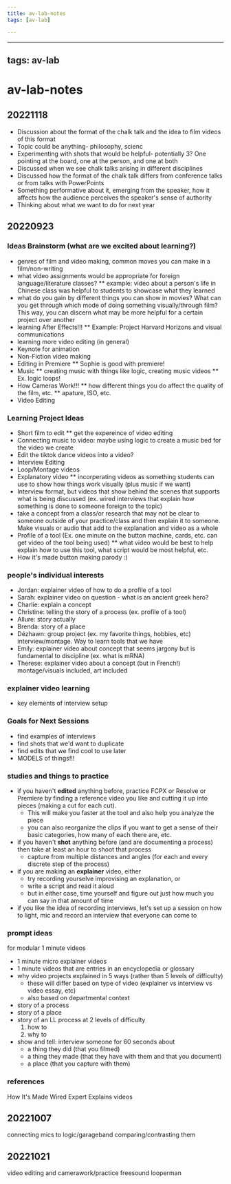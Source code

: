 ```yaml
---
title: av-lab-notes
tags: [av-lab]

---
```


---
tags: av-lab
---

# av-lab-notes
## 20221118
* Discussion about the format of the chalk talk and the idea to film videos of this format
* Topic could be anything- philosophy, scienc
* Experimenting with shots that would be helpful- potentially 3? One pointing at the board, one at the person, and one at both
* Discussed when we see chalk talks arising in different disciplines
* Discussed how the format of the chalk talk differs from conference talks or from talks with PowerPoints
* Something performative about it, emerging from the speaker, how it affects how the audience perceives the speaker's sense of authority
* Thinking about what we want to do for next year

## 20220923

### Ideas Brainstorm (what are we excited about learning?)
* genres of film and video making, common moves you can make in a film/non-writing
* what video assignments would be appropriate for foreign language/literature classes?
** example: video about a person's life in Chinese class was helpful to students to showcase what they learned
* what do you gain by different things you can show in movies? What can you get through which mode of doing something visually/through film? This way, you can discern what may be more helpful for a certain project over another
* learning After Effects!!! 
** Example: Project Harvard Horizons and visual communications 
* learning more video editing (in general) 
* Keynote for animation 
* Non-Fiction video making 
* Editing in Premiere
** Sophie is good with premiere! 
* Music 
** creating music with things like logic, creating music videos 
** Ex. logic loops! 
* How Cameras Work!!! 
** how different things you do affect the quality of the film, etc. 
** apature, ISO, etc. 
* Video Editing 

### Learning Project Ideas 
* Short film to edit 
** get the expereince of video editing 
* Connecting music to video: maybe using logic to create a music bed for the video we create 
* Edit the tiktok dance videos into a video?
* Interview Editing 
* Loop/Montage videos 
* Explanatory video
** incorperating videos as something students can use to show how things work visually (plus music if we want)
* Interview format, but videos that show behind the scenes that supports what is being discussed (ex. wired interviews that explain how something is done to someone foreign to the topic)
* take a concept from a class/or research that may not be clear to someone outside of your practice/class and then explain it to someone. Make visuals or audio that add to the explanation and video as a whole 
* Profile of a tool (Ex. one minute on the button machine, cards, etc. can get video of the tool being used)
** what video would be best to help explain how to use this tool, what script would be most helpful, etc. 
* How it's made button making parody :) 

### people's individual interests
* Jordan: explainer video of how to do a profile of a tool
* Sarah: explainer video on question - what is an ancient greek hero?
* Charlie: explain a concept 
* Christine: telling the story of a process (ex. profile of a tool)
* Allure: story actually 
* Brenda: story of a place 
* Dézhawn: group project (ex. my favorite things, hobbies, etc) interview/montage. Way to learn tools that we have 
* Emily: explainer video about concept that seems jargony but is fundamental to discipline (ex. what is mRNA) 
* Therese: explainer video about a concept (but in French!) montage/visuals included, art included

### explainer video learning 
* key elements of interview setup 

### Goals for Next Sessions
* find examples of interviews 
* find shots that we'd want to duplicate
* find edits that we find cool to use later
* MODELS of things!!! 



### studies and things to practice
- if you haven't **edited** anything before, practice FCPX or Resolve or Premiere by finding a reference video you like and cutting it up into pieces (making a cut for each cut). 
    - This will make you faster at the tool and also help you analyze the piece
    - you can also reorganize the clips if you want to get a sense of their basic categories, how many of each there are, etc.
- if you haven't **shot** anything before (and are documenting a process) then take at least an hour to shoot that process
    - capture from multiple distances and angles (for each and every discrete step of the process)
- if you are making an **explainer** video, either
    - try recording yourselve improvising an explanation, or
    - write a script and read it aloud
    - but in either case, time yourself and figure out just how much you can say in that amount of time
- if you like the idea of recording interviews, let's set up a session on how to light, mic and record an interview that everyone can come to

### prompt ideas

for modular 1 minute videos

- 1 minute micro explainer videos
- 1 minute videos that are entries in an encyclopedia or glossary
- why video projects explained in 5 ways (rather than 5 levels of difficulty)
    - these will differ based on type of video (explainer vs interview vs video essay, etc)
    - also based on departmental context
- story of a process
- story of a place
- story of an LL process at 2 levels of difficulty
    1. how to
    2. why to
- show and tell: interview someone for 60 seconds about
    - a thing they did (that you filmed)
    - a thing they made (that they have with them and that you document)
    - a place (that you capture with them)

### references
How It's Made
Wired Expert Explains videos

## 20221007
connecting mics to logic/garageband 
comparing/contrasting them

## 20221021

video editing and camerawork/practice 
freesound 
looperman 